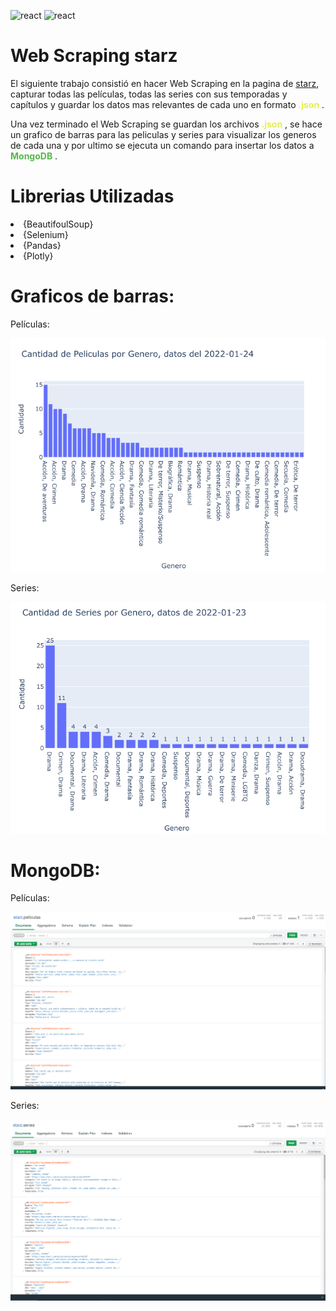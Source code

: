 <p align="left">
<img src="https://upload.wikimedia.org/wikipedia/commons/thumb/c/c3/Python-logo-notext.svg/200px-Python-logo-notext.svg.png" alt="react" width="25" height="25" />
<img src="https://upload.wikimedia.org/wikipedia/commons/d/d5/Selenium_Logo.png" alt="react" width="25" height="25" />
</p>

# Web Scraping starz

El siguiente trabajo consistió en hacer Web Scraping en la pagina de [starz](https://www.starz.com/ar), capturar todas las películas, todas las series con sus temporadas y capítulos y guardar los datos mas relevantes de cada uno en formato <b><span style = "color:#e5f048">.json</span></b> .

Una vez terminado el Web Scraping se guardan los archivos <b><span style = "color:#e5f048">.json</span></b> , se hace un grafico de barras para las peliculas y series para visualizar los generos de cada una y por ultimo se ejecuta un comando para insertar los datos a <b><span style = "color:#58b54c">MongoDB</span></b> .


# Librerias Utilizadas

<ui>

<li>
{BeautifoulSoup}
</li>

<li>
{Selenium}
</li>

<li>
{Pandas}
</li>

<li>
{Plotly}
</li>

</ui>

# Graficos de barras:

Películas:

![.](Imagenes/grafico_barras_peliculas.png)

Series:

![.](Imagenes/grafico_barras_series.png)


# MongoDB:


Películas:

![.](Imagenes/mongo_peliculas.png)

Series:

![.](Imagenes/mongo_series.png)



